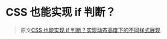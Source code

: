 # CSS 也能实现 if 判断？

> 原文[CSS 也能实现 if 判断？实现动态高度下的不同样式展现](https://github.com/chokcoco/iCSS/issues/248)
